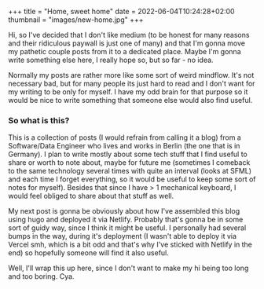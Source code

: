 +++
title = "Home, sweet home"
date = 2022-06-04T10:24:28+02:00
thumbnail = "images/new-home.jpg"
+++

Hi, so I've decided that I don't like medium (to be honest for many reasons and their ridiculous 
paywall is just one of many) and that I'm gonna move my pathetic couple posts from it to a 
dedicated place. Maybe I'm gonna write something else here, I really hope so, but so far - no idea. 

Normally my posts are rather more like some sort of weird mindflow. It's not necessary bad, but 
for many people its just hard to read and I don't want for my writing to be only for myself. 
I have my odd brain for that purpose so it would be nice to write something that someone else would 
also find useful.

### So what is this? 

This is a collection of posts (I would refrain from calling it a blog) from a Software/Data Engineer 
who lives and works in Berlin (the one that is in Germany). I plan to write mostly about some tech 
stuff that I find useful to share or worth to note about, maybe for future me (sometimes I 
comeback to the same technology several times with quite an interval (looks at SFML) and each time 
I forget everything, so it would be useful to keep some sort of notes for myself).
Besides that since I have > 1 mechanical keyboard, I would feel obliged to share about that stuff 
as well.

My next post is gonna be obviously about how I've assembled this blog using hugo and deployed it 
via Netlify. Probably that's gonna be in some sort of guidy way, since I think it might be useful.
I personally had several bumps in the way, during it's deployment (I wasn't able to deploy it via
Vercel smh, which is a bit odd and that's why I've sticked with Netlify in the end) so hopefully
someone will find it also useful.

Well, I'll wrap this up here, since I don't want to make my hi being too long and too boring. Cya.
